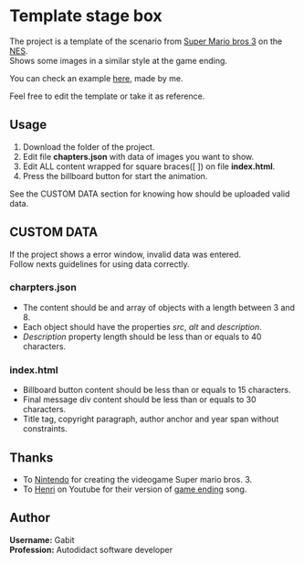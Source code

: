 # **Template stage box**

The project is a template of the scenario from [Super Mario bros 3][smb3] on the [NES][nes].  
Shows some images in a similar style at the game ending.

You can check an example [here][web], made by me.  

Feel free to edit the template or take it as reference.

## **Usage**

1. Download the folder of the project.
2. Edit file **chapters.json** with data of images you want to show.
3. Edit ALL content wrapped for square braces([ ]) on file **index.html**.
4. Press the billboard button for start the animation.

See the CUSTOM DATA section for knowing how should be uploaded valid data.

## **CUSTOM DATA**

If the project shows a error window, invalid data was entered.  
Follow nexts guidelines for using data correctly.

### charpters.json
- The content should be and array of objects with a length between 3 and 8.
- Each object should have the properties *src*, *alt* and *description*.
- *Description* property length should be less than or equals to 40 characters.

### index.html
- Billboard button content should be less than or equals to 15 characters.
- Final message div content should be less than or equals to 30 characters.
- Title tag, copyright paragraph, author anchor and year span without constraints.

## **Thanks**

- To [Nintendo][nintendo] for creating the videogame Super mario bros. 3.
- To [Henri][henri] on Youtube for their version of [game ending][cover] song.

## **Author**

**Username:** Gabit  
**Profession:** Autodidact software developer

[smb3]: https://en.wikipedia.org/wiki/Super_Mario_Bros._3
[nes]: https://en.wikipedia.org/wiki/Nintendo_Entertainment_System
[nintendo]: https://www.nintendo.com/
[henri]: https://www.youtube.com/channel/UC55qorWbwyPcUVPzh7iBU5w
[cover]: https://www.youtube.com/watch?v=l5qNAMM7CpI
[web]: https://ciao2021.netlify.app/